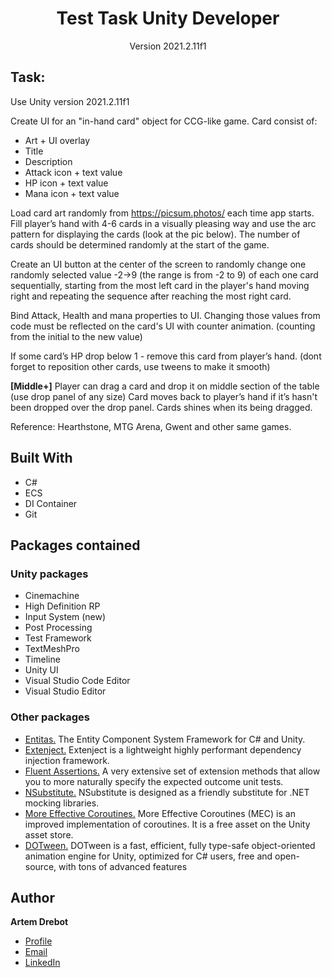 <h1 align="center">Test Task Unity Developer</h1>
<p align="center">Version 2021.2.11f1</p>

## Task:

Use Unity version 2021.2.11f1

Create UI for an "in-hand card" object for CCG-like game. Card consist of:

- Art + UI overlay
- Title
- Description
- Attack icon + text value
- HP icon + text value
- Mana icon + text value

Load card art randomly from https://picsum.photos/ each time app starts.
Fill player’s hand with 4-6 cards in a visually pleasing way and use the arc pattern for displaying the cards (look at the pic below). The number of cards should be determined randomly at the start of the game.

Create an UI button at the center of the screen to randomly change one randomly selected value -2→9 (the range is from -2 to 9) of each one card sequentially, starting from the most left card in the player's hand moving right and repeating the sequence after reaching the most right card.

Bind Attack, Health and mana properties to UI. Changing those values from code must be reflected on the card's UI with counter animation. (counting from the initial to the new value) 

If some card’s HP drop below 1 - remove this card from player’s hand. (dont forget to     reposition other cards, use tweens to make it smooth)

**[Middle+]** Player can drag a card and drop it on middle section of the table (use drop panel of any size) Card moves back to player’s hand if it’s hasn't been dropped over the drop panel. Cards shines when its being dragged.

Reference: Hearthstone, MTG Arena, Gwent and other same games.

## Built With
- C#
- ECS
- DI Container
- Git

## Packages contained
### Unity packages
- Cinemachine
- High Definition RP
- Input System (new)
- Post Processing
- Test Framework
- TextMeshPro
- Timeline
- Unity UI
- Visual Studio Code Editor
- Visual Studio Editor
### Other packages
- [Entitas.](https://github.com/sschmid/Entitas-CSharp#download-entitas) The Entity Component System Framework for C# and Unity.
- [Extenject.](https://github.com/Mathijs-Bakker/Extenject) Extenject is a lightweight highly performant dependency injection framework.
- [Fluent Assertions.](https://github.com/BoundfoxStudios/fluentassertions-unity) A very extensive set of extension methods that allow you to more naturally specify the expected outcome unit tests.
- [NSubstitute.](https://github.com/Thundernerd/Unity3D-NSubstitute) NSubstitute is designed as a friendly substitute for .NET mocking libraries.
- [More Effective Coroutines.](http://trinary.tech/category/mec/) More Effective Coroutines (MEC) is an improved implementation of coroutines. It is a free asset on the Unity asset store.
- [DOTween.](http://dotween.demigiant.com/) DOTween is a fast, efficient, fully type-safe object-oriented animation engine for Unity, optimized for C# users, free and open-source, with tons of advanced features

## Author
**Artem Drebot**

- [Profile](https://github.com/DrebotArtem "Artem Drebot")
- [Email](mailto:drebotgs@gmail.com?subject=Hi% "Hi!")
- [LinkedIn](https://linkedin.com/in/drebot-artem "Hire me!")
